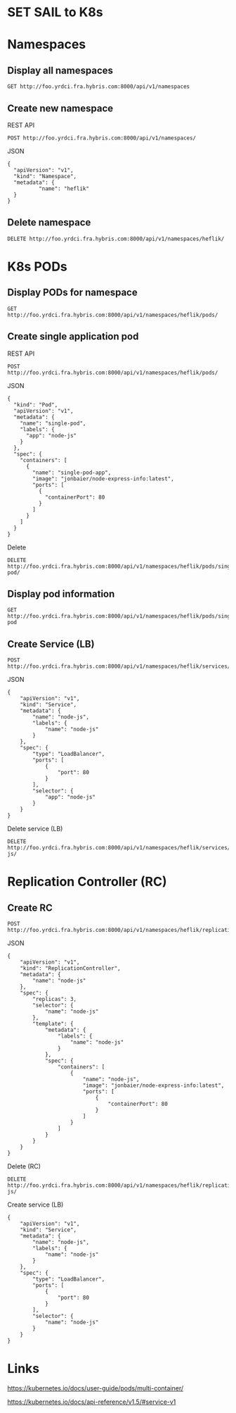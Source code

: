 SET SAIL to K8s
===============

# Namespaces
## Display all namespaces
```
GET http://foo.yrdci.fra.hybris.com:8000/api/v1/namespaces
```
## Create new namespace
REST API
```
POST http://foo.yrdci.fra.hybris.com:8000/api/v1/namespaces/
```
JSON
```
{
  "apiVersion": "v1",
  "kind": "Namespace",
  "metadata": {
          "name": "heflik"
  }
}
```
## Delete namespace
```
DELETE http://foo.yrdci.fra.hybris.com:8000/api/v1/namespaces/heflik/
```
# K8s PODs

## Display PODs for namespace
```
GET http://foo.yrdci.fra.hybris.com:8000/api/v1/namespaces/heflik/pods/
```

## Create single application pod
REST API
```
POST http://foo.yrdci.fra.hybris.com:8000/api/v1/namespaces/heflik/pods/
```
JSON
```
{
  "kind": "Pod",
  "apiVersion": "v1",
  "metadata": {
    "name": "single-pod",
    "labels": {
      "app": "node-js"
    }
  },
  "spec": {
    "containers": [
      {
        "name": "single-pod-app",
        "image": "jonbaier/node-express-info:latest",
        "ports": [
          {
            "containerPort": 80
          }
        ]
      }
    ]
  }
}
```
Delete
```
DELETE http://foo.yrdci.fra.hybris.com:8000/api/v1/namespaces/heflik/pods/single-pod/
```
## Display pod information
```
GET http://foo.yrdci.fra.hybris.com:8000/api/v1/namespaces/heflik/pods/single-pod
```
## Create Service (LB)
```
POST http://foo.yrdci.fra.hybris.com:8000/api/v1/namespaces/heflik/services/
```
JSON
```
{
	"apiVersion": "v1",
	"kind": "Service",
	"metadata": {
		"name": "node-js",
		"labels": {
			"name": "node-js"
		}
	},
	"spec": {
		"type": "LoadBalancer",
		"ports": [
			{
				"port": 80
			}
		],
		"selector": {
			"app": "node-js"
		}
	}
}
```
Delete service (LB)
```
DELETE http://foo.yrdci.fra.hybris.com:8000/api/v1/namespaces/heflik/services/node-js/
```
# Replication Controller (RC)
## Create RC
```
POST http://foo.yrdci.fra.hybris.com:8000/api/v1/namespaces/heflik/replicationcontrollers/
```
JSON
```
{
	"apiVersion": "v1",
	"kind": "ReplicationController",
	"metadata": {
		"name": "node-js"
	},
	"spec": {
		"replicas": 3,
		"selector": {
			"name": "node-js"
		},
		"template": {
			"metadata": {
				"labels": {
					"name": "node-js"
				}
			},
			"spec": {
				"containers": [
					{
						"name": "node-js",
						"image": "jonbaier/node-express-info:latest",
						"ports": [
							{
								"containerPort": 80
							}
						]
					}
				]
			}
		}
	}
}
```
Delete (RC)
```
DELETE http://foo.yrdci.fra.hybris.com:8000/api/v1/namespaces/heflik/replicationcontrollers/node-js/
```
Create service (LB)
```
{
	"apiVersion": "v1",
	"kind": "Service",
	"metadata": {
		"name": "node-js",
		"labels": {
			"name": "node-js"
		}
	},
	"spec": {
		"type": "LoadBalancer",
		"ports": [
			{
				"port": 80
			}
		],
		"selector": {
			"name": "node-js"
		}
	}
}
```

# Links
https://kubernetes.io/docs/user-guide/pods/multi-container/

https://kubernetes.io/docs/api-reference/v1.5/#service-v1
